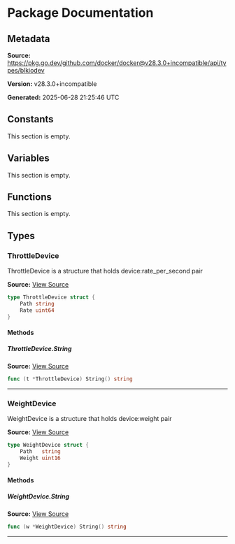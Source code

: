 # Package Documentation

## Metadata

**Source:** https://pkg.go.dev/github.com/docker/docker@v28.3.0+incompatible/api/types/blkiodev

**Version:** v28.3.0+incompatible

**Generated:** 2025-06-28 21:25:46 UTC

## Constants

This section is empty.

## Variables

This section is empty.

## Functions

This section is empty.

## Types

### ThrottleDevice

ThrottleDevice is a structure that holds device:rate_per_second pair

**Source:** [View Source](https://github.com/docker/docker/blob/v28.3.0/api/types/blkiodev/blkio.go#L16)  

```go
type ThrottleDevice struct {
	Path string
	Rate uint64
}
```

#### Methods

##### ThrottleDevice.String

**Source:** [View Source](https://github.com/docker/docker/blob/v28.3.0/api/types/blkiodev/blkio.go#L21)  

```go
func (t *ThrottleDevice) String() string
```

---

### WeightDevice

WeightDevice is a structure that holds device:weight pair

**Source:** [View Source](https://github.com/docker/docker/blob/v28.3.0/api/types/blkiodev/blkio.go#L6)  

```go
type WeightDevice struct {
	Path   string
	Weight uint16
}
```

#### Methods

##### WeightDevice.String

**Source:** [View Source](https://github.com/docker/docker/blob/v28.3.0/api/types/blkiodev/blkio.go#L11)  

```go
func (w *WeightDevice) String() string
```

---

